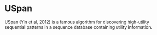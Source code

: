 # USpan
USpan (Yin et al, 2012) is a famous algorithm for discovering high-utility sequential patterns in a sequence database containing utility information.
